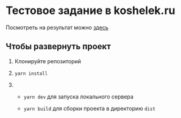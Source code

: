 # Тестовое задание в koshelek.ru

Посмотреть на результат можно [здесь](https://vcw.github.io/koshelek.ru-test-task/index.html)

## Чтобы развернуть проект

1. Клонируйте репозиторий

2. `yarn install`

3. - `yarn dev` для запуска локального сервера

   - `yarn build` для сборки проекта в директорию `dist`
